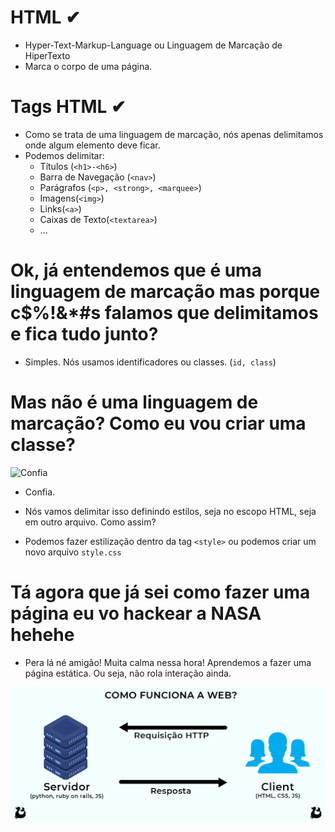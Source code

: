 # HTML ✔
  
  - Hyper-Text-Markup-Language ou Linguagem de Marcação de HiperTexto
  - Marca o corpo de uma página.

# Tags HTML ✔
  - Como se trata de uma linguagem de marcação, nós apenas delimitamos onde algum elemento deve ficar.
  - Podemos delimitar:
    - Títulos (```<h1>-<h6>```)
    - Barra de Navegação (```<nav>```)
    - Parágrafos (```<p>, <strong>, <marquee>```)
    - Imagens(```<img>```)
    - Links(```<a>```)
    - Caixas de Texto(```<textarea>```)
    - ...

# Ok, já entendemos que é uma linguagem de marcação mas porque c$%!&*#s falamos que delimitamos e fica tudo junto?

  - Simples. Nós usamos identificadores ou classes. (```id, class```)

# Mas não é uma linguagem de marcação? Como eu vou criar uma classe?

  ![Confia](https://external-content.duckduckgo.com/iu/?u=https%3A%2F%2Fi.imgflip.com%2F4k0jhl.png&f=1&nofb=1)
  - Confia.
  
  
  - Nós vamos delimitar isso definindo estilos, seja no escopo HTML, seja em outro arquivo. Como assim? 
  - Podemos fazer estilização dentro da tag ```<style>``` ou podemos criar um novo arquivo ```style.css```

# Tá agora que já sei como fazer uma página eu vo hackear a NASA hehehe

  - Pera lá né amigão! Muita calma nessa hora! Aprendemos a fazer uma página estática. Ou seja, não rola interação ainda.


![Como softwares funcionam](https://github.com/guilhermea23/aulas-html-css/blob/main/Como%20softwares%20funcionam.png)

